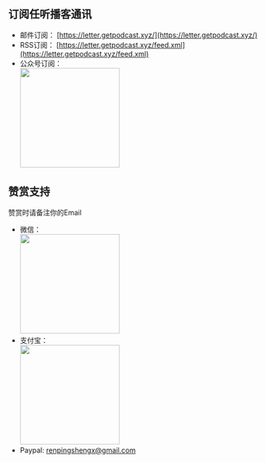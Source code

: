 

## 订阅任听播客通讯

- 邮件订阅： [https://letter.getpodcast.xyz/](https://letter.getpodcast.xyz/)
- RSS订阅： [https://letter.getpodcast.xyz/feed.xml](https://letter.getpodcast.xyz/feed.xml)
- 公众号订阅：  
  <img src="https://getpodcast.xyz/img/gzh.jpg" width="200" />


## 赞赏支持
赞赏时请备注你的Email

- 微信：  
  <img src="https://getpodcast.xyz/src/img/wx-zs.png" width="200" />
- 支付宝：  
  <img src="https://getpodcast.xyz/src/img/zfb-zs.png" width="200" />
- Paypal: renpingshengx@gmail.com
